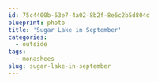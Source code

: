 ```yaml
---
id: 75c4400b-63e7-4a02-8b2f-8e6c2b5d804d
blueprint: photo
title: 'Sugar Lake in September'
categories:
  - outside
tags:
  - monashees
slug: sugar-lake-in-september
---
```

<p><!-- wp:image {"id":1554} --></p>
<figure class="wp-block-image"><img src="/assets/images/2021/09/16309954105487E22871951936701766669.jpg" alt="" class="wp-image-1554"/></figure>
<p><!-- /wp:image --></p>
